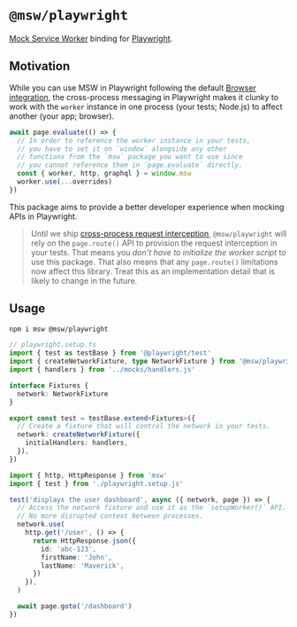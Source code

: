 # `@msw/playwright`

[Mock Service Worker](https://mswjs.io) binding for [Playwright](https://playwright.dev/).

## Motivation

While you can use MSW in Playwright following the default [Browser integration](https://mswjs.io/docs/integrations/browser), the cross-process messaging in Playwright makes it clunky to work with the `worker` instance in one process (your tests; Node.js) to affect another (your app; browser).

```ts
await page.evaluate(() => {
  // In order to reference the worker instance in your tests,
  // you have to set it on `window` alongside any other
  // functions from the `msw` package you want to use since
  // you cannot reference them in `page.evaluate` directly.
  const { worker, http, graphql } = window.msw
  worker.use(...overrides)
})
```

This package aims to provide a better developer experience when mocking APIs in Playwright.

> Until we ship [cross-process request interception](https://github.com/mswjs/msw/pull/1617), `@msw/playwright` will rely on the `page.route()` API to provision the request interception in your tests. That means you _don't have to initialize the worker script_ to use this package. That also means that any `page.route()` limitations now affect this library. Treat this as an implementation detail that is likely to change in the future.

## Usage

```sh
npm i msw @msw/playwright
```

```ts
// playwright.setup.ts
import { test as testBase } from '@playwright/test'
import { createNetworkFixture, type NetworkFixture } from '@msw/playwright'
import { handlers } from '../mocks/handlers.js'

interface Fixtures {
  network: NetworkFixture
}

export const test = testBase.extend<Fixtures>({
  // Create a fixture that will control the network in your tests.
  network: createNetworkFixture({
    initialHandlers: handlers,
  }),
})
```

```ts
import { http, HttpResponse } from 'msw'
import { test } from './playwright.setup.js'

test('displays the user dashboard', async ({ network, page }) => {
  // Access the network fixture and use it as the `setupWorker()` API.
  // No more disrupted context between processes.
  network.use(
    http.get('/user', () => {
      return HttpResponse.json({
        id: 'abc-123',
        firstName: 'John',
        lastName: 'Maverick',
      })
    }),
  )

  await page.goto('/dashboard')
})
```
